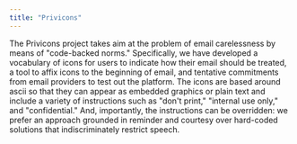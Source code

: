 ```yaml
---
title: "Privicons"
---
```


The Privicons project takes aim at the problem of email carelessness by means of "code-backed norms." Specifically, we have developed a vocabulary of icons for users to indicate how their email should be treated, a tool to affix icons to the beginning of email, and tentative commitments from email providers to test out the platform. The icons are based around ascii so that they can appear as embedded graphics or plain text and include a variety of instructions such as "don't print," "internal use only," and "confidential." And, importantly, the instructions can be overridden: we prefer an approach grounded in reminder and courtesy over hard-coded solutions that indiscriminately restrict speech.

